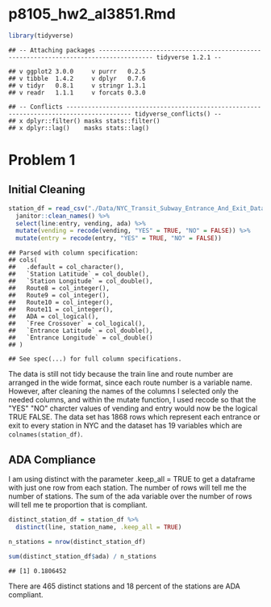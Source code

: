 p8105\_hw2\_al3851.Rmd
================

``` r
library(tidyverse)
```

    ## -- Attaching packages ------------------------------------------------------------------------------------- tidyverse 1.2.1 --

    ## v ggplot2 3.0.0     v purrr   0.2.5
    ## v tibble  1.4.2     v dplyr   0.7.6
    ## v tidyr   0.8.1     v stringr 1.3.1
    ## v readr   1.1.1     v forcats 0.3.0

    ## -- Conflicts ---------------------------------------------------------------------------------------- tidyverse_conflicts() --
    ## x dplyr::filter() masks stats::filter()
    ## x dplyr::lag()    masks stats::lag()

Problem 1
=========

Initial Cleaning
----------------

``` r
station_df = read_csv("./Data/NYC_Transit_Subway_Entrance_And_Exit_Data.csv") %>%
  janitor::clean_names() %>%
  select(line:entry, vending, ada) %>%
  mutate(vending = recode(vending, "YES" = TRUE, "NO" = FALSE)) %>%
  mutate(entry = recode(entry, "YES" = TRUE, "NO" = FALSE))
```

    ## Parsed with column specification:
    ## cols(
    ##   .default = col_character(),
    ##   `Station Latitude` = col_double(),
    ##   `Station Longitude` = col_double(),
    ##   Route8 = col_integer(),
    ##   Route9 = col_integer(),
    ##   Route10 = col_integer(),
    ##   Route11 = col_integer(),
    ##   ADA = col_logical(),
    ##   `Free Crossover` = col_logical(),
    ##   `Entrance Latitude` = col_double(),
    ##   `Entrance Longitude` = col_double()
    ## )

    ## See spec(...) for full column specifications.

The data is still not tidy because the train line and route number are arranged in the wide format, since each route number is a variable name. However, after cleaning the names of the columns I selected only the needed columns, and within the mutate function, I used recode so that the "YES" "NO" charcter values of vending and entry would now be the logical TRUE FALSE. The data set has 1868 rows which represent each entrance or exit to every station in NYC and the dataset has 19 variables which are `colnames(station_df)`.

ADA Compliance
--------------

I am using distinct with the parameter .keep\_all = TRUE to get a dataframe with just one row from each station. The number of rows will tell me the number of stations. The sum of the ada variable over the number of rows will tell me te proportion that is compliant.

``` r
distinct_station_df = station_df %>%
  distinct(line, station_name, .keep_all = TRUE)

n_stations = nrow(distinct_station_df)

sum(distinct_station_df$ada) / n_stations
```

    ## [1] 0.1806452

There are 465 distinct stations and 18 percent of the stations are ADA compliant.

